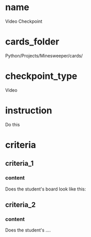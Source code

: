 # name
Video Checkpoint            
  
# cards_folder
Python/Projects/Minesweeper/cards/
  
# checkpoint_type
Video

# instruction
Do this

# criteria

## criteria_1

### content
Does the student's board look like this:

## criteria_2

### content
Does the student's ....
